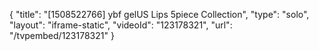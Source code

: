 {
    "title": "[1508522766] ybf gelUS Lips 5piece Collection",
    "type": "solo",
    "layout": "iframe-static",
    "videoId": "123178321",
    "url": "\/tvpembed\/123178321"
}